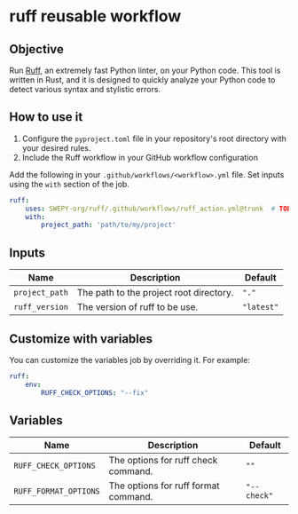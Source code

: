 # ruff reusable workflow

## Objective

Run [Ruff](https://github.com/astral-sh/ruff), an extremely fast Python linter, on your
Python code. This tool is written in Rust, and it is designed to quickly analyze your
Python code to detect various syntax and stylistic errors.

## How to use it

1. Configure the `pyproject.toml` file in your repository's root directory with your
   desired rules.
2. Include the Ruff workflow in your GitHub workflow configuration

Add the following in your `.github/workflows/<workflow>.yml` file.
Set inputs using the `with` section of the job.

```yaml
ruff:
    uses: SWEPY-org/ruff/.github/workflows/ruff_action.yml@trunk  # TODO: update path with released workflow
    with:
        project_path: 'path/to/my/project'
```

## Inputs

| Name              | Description                                            | Default                 |
|-------------------|--------------------------------------------------------|-------------------------|
| `project_path`    | The path to the project root directory.                | `"."`                   |
| `ruff_version`    | The version of ruff to be use.                         | `"latest"`              |

## Customize with variables

You can customize the variables job by overriding it. For example:

```yaml
ruff:
    env:
        RUFF_CHECK_OPTIONS: "--fix"
```

## Variables

| Name                  | Description                          | Default     |
|-----------------------|--------------------------------------|-------------|
| `RUFF_CHECK_OPTIONS`  | The options for ruff check command.  | `""`        |
| `RUFF_FORMAT_OPTIONS` | The options for ruff format command. | `"--check"` |
